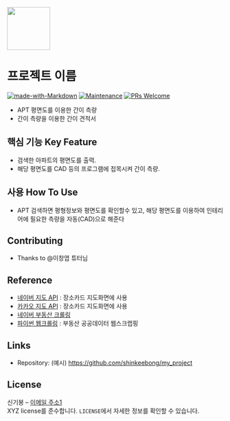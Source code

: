 <img src="https://user-images.githubusercontent.com/17819874/79853717-5db2f900-8403-11ea-99ba-ed0bb3cdb9ef.png" height="100"/>

# 프로젝트 이름  
[![made-with-Markdown](https://img.shields.io/badge/Made%20with-Markdown-1f425f.svg)](http://commonmark.org)
[![Maintenance](https://img.shields.io/badge/Maintained%3F-yes-green.svg)](https://github.com/ohahohah/readme-template/graphs/commit-activity) 
[![PRs Welcome](https://img.shields.io/badge/PRs-welcome-brightgreen.svg?style=flat-square)](http://makeapullrequest.com)
- APT 평면도를 이용한 간이 측량
- 간이 측량을 이용한 간이 견적서
## 핵심 기능  Key Feature
- 검색한 아파트의 평면도를 출력.
- 해당 평면도를 CAD 등의 프로그램에 접목시켜 간이 측량.
## 사용 How To Use
- APT 검색하면 평형정보와 평면도를 확인할수 있고, 해당 평면도를 이용하여 인테리어에 필요한 측량을 자동(CAD)으로 해준다
## Contributing
- Thanks to @이창엽 튜터님
## Reference
- [네이버 지도 API](https://www.ncloud.com/product/applicationService/maps) : 장소카드 지도화면에 사용
- [카카오 지도 API](https://apis.map.kakao.com/) : 장소카드 지도화면에 사용
- [네이버 부동산 크롤링](http://blog.naver.com/PostView.nhn?blogId=inasie&logNo=221353956889)
- [파이썬 웹크롤링](https://engkimbs.tistory.com/911) :  부동산 공공데이터 웹스크랩핑
## Links
- Repository: (예시) https://github.com/shinkeebong/my_project
  
 
## License
신기봉 – [이메일 주소1](mailto:shinkeebong@naver.com)  
XYZ license를 준수합니다. ``LICENSE``에서 자세한 정보를 확인할 수 있습니다.  
